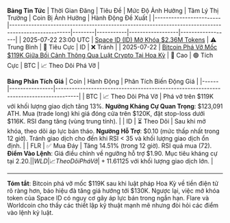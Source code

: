 **Bảng Tin Tức**
| Thời Gian Đăng       | Tiêu Đề                                                                                           | Mức Độ Ảnh Hưởng | Tâm Lý Thị Trường | Coin Bị Ảnh Hưởng | Hành Động Đề Xuất |
|------------------------|----------------------------------------------------------------------------------------------------|--------|-----------|------------------|------------------|
| 2025-07-22 23:00 UTC | [Space ID (ID) Mở Khóa $2.36M Tokens](https://www.ainvest.com/news/bitcoin-news-today-crypto-market-surges-24-ethereum-hits-3-700-2507/) | ⚠️ Trung Bình | 🔴 Tiêu Cực | ID               | ❌ Tránh          |
| 2025-07-22            | [Bitcoin Phá Vỡ Mốc $119K Giữa Bối Cảnh Thông Qua Luật Crypto Tại Hoa Kỳ](https://cryptodnes.bg/en/bitcoin-price-prediction-130k-in-sight-after-crypto-week-boost/) | 🚨 Cao | 🟢 Tích Cực | BTC              | 📈 Theo Dõi Phá Vỡ |

**Bảng Phân Tích Giá**
| Coin | Hành Động         | Phân Tích Biến Động Giá                                                                 |
|------|----------------|--------------------------------------------------------------------------------------|
| BTC  | 📈 Theo Dõi Phá Vỡ | Phá vỡ trên $119K với khối lượng giao dịch tăng 13%. **Ngưỡng Kháng Cự Quan Trọng**: $123,091 ATH. Mua (trade long) khi giá đóng cửa trên $120K, đặt stop-loss dưới $116K. RSI đang tăng (vùng trung tính). |
| ID   | ⏳ Theo Dõi        | Sau khi mở khóa, theo dõi áp lực bán tháo. **Ngưỡng Hỗ Trợ**: $0.10 (mức thấp nhất trong 12 giờ). Tránh giao dịch cho đến khi RSI < 35 và khối lượng giao dịch ổn định. |
| FLR  | ✅ Mua Đáy      | Tăng 14.51% (trong 12 giờ). RSI quá mua (72). **Điểm Vào Lệnh**: Giá điều chỉnh về ngưỡng hỗ trợ $1.90. Mục tiêu kháng cự tại $2.20. |
| WLD  | 📈 Theo Dõi Phá Vỡ | +11.61% với khối lượng giao dịch tăng. Mô hình tam giác cân đang hình thành. **Điểm kích hoạt phá vỡ**: >$125 với khối lượng giao dịch lớn. |

---
**Tóm tắt**:
Bitcoin phá vỡ mốc $119K sau khi luật pháp Hoa Kỳ về tiền điện tử rõ ràng hơn, báo hiệu đà tăng giá hướng tới $130K. Ngược lại, việc mở khóa token của Space ID có nguy cơ gây áp lực bán trong ngắn hạn. Flare và Worldcoin cho thấy các thiết lập kỹ thuật mạnh mẽ nhưng đòi hỏi các điểm vào lệnh kỷ luật.